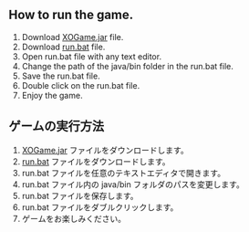 ## How to run the game.
1. Download [XOGame.jar](./XOGame.jar) file.
2. Download [run.bat](./run.bat) file.
3. Open run.bat file with any text editor.
4. Change the path of the java/bin folder in the run.bat file.
5. Save the run.bat file.
6. Double click on the run.bat file.
7. Enjoy the game.

## ゲームの実行方法
1. [XOGame.jar](./XOGame.jar) ファイルをダウンロードします。
2. [run.bat](./run.bat) ファイルをダウンロードします。
3. run.bat ファイルを任意のテキストエディタで開きます。
4. run.bat ファイル内の java/bin フォルダのパスを変更します。
5. run.bat ファイルを保存します。
6. run.bat ファイルをダブルクリックします。
7. ゲームをお楽しみください。
